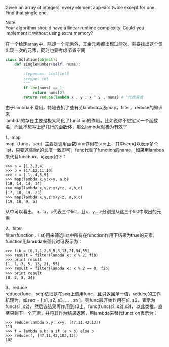 Given an array of integers, every element appears twice except for one. Find that single one.

Note:  
Your algorithm should have a linear runtime complexity. Could you implement it without using extra memory?


在一个给定array中，除却一个元素外，其余元素都出现过两次，需要找出这个仅出现一次的元素，同时也要考虑节省空间

```python
class Solution(object):
    def singleNumber(self, nums):
        """
        :typenums: List[int]
        :rtype: int
        """
        if len(nums) == 1:
            return nums[0]
        return reduce(lambda x , y : x ^ y , nums) # ^代表异或
```
由于lambda不常用，特地去扒了些有关lambda以及map，filter，reduce的知识来  
lambda的存在主要是极大简化了function的作用，比如说你不想定义一个函数名，而且不想写上好几行的函数体，那么lambda就极为有效了

1、map  
map（func，seq）主要是调用函数func作用在seq上，其中seq可以表示多个list，只要这些list的长度一致即可，func代表了function的name，如果用lambda来代替function，可表示如下：

```
>>> a = [1,2,3,4]
>>> b = [17,12,11,10]
>>> c = [-1,-4,5,9]
>>> map(lambda x,y:x+y, a,b)
[18, 14, 14, 14]
>>> map(lambda x,y,z:x+y+z, a,b,c)
[17, 10, 19, 23]
>>> map(lambda x,y,z:x+y-z, a,b,c)
[19, 18, 9, 5]
```
从中可以看出，a，b，c代表三个list，且x，y，z分别是从这三个list中取出的元素

2、filter  
filter(function，list)用来筛选list中所有在function作用下结果为true的元素，function用lambda来替代时可表示为：

```
>>> fib = [0,1,1,2,3,5,8,13,21,34,55]
>>> result = filter(lambda x: x % 2, fib)
>>> print result
[1, 1, 3, 5, 13, 21, 55]
>>> result = filter(lambda x: x % 2 == 0, fib)
>>> print result
[0, 2, 8, 34]
```

3、reduce  
reduce(func，seq)依旧是在seq上调用func，且只返回单一值，reduce的工作机理为，如seq = [ s1, s2, s3, ... , sn ]，则func最开始作用在s1, s2，表示为func(s1, s2)，然后该结果再作用到s3上，func(func(s1, s2),s3)，以此类推，直至只剩下一个元素，并将其作为结果返回，用lambda来替代function表示为：

```
>>> reduce(lambda x,y: x+y, [47,11,42,13])
113
>>> f = lambda a,b: a if (a > b) else b
>>> reduce(f, [47,11,42,102,13])
102
```
